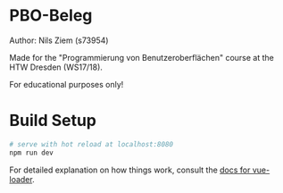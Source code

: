 # PBO-Beleg

Author: Nils Ziem (s73954)

Made for the "Programmierung von Benutzeroberflächen" course at the HTW Dresden (WS17/18).

For educational purposes only!

# Build Setup

``` bash
# serve with hot reload at localhost:8080
npm run dev
```

For detailed explanation on how things work, consult the [docs for vue-loader](http://vuejs.github.io/vue-loader).